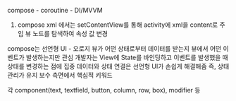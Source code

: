 compose - coroutine - DI/MVVM

1. compose
xml 에서는 setContentView를 통해 activity에 xml을 content로 주입
뷰 노드를 탐색하여 속성 값 변경

compose는 선언형 UI - 오로지 뷰가 어떤 상태로부터 데이터를 받는지 뷰에서 어떤 이벤트가 발생하는지만 관심
개발자는 View에 State를 바인딩하고 이벤트를 발생했을 때 상태를 변경하는 점에 집중
데이터와 상태 연결은 선언형 UI가 손쉽게 해결해줌
즉, 상태 관리가 유지 보수 측면에서 핵심적 키워드

각 component(text, textfield, button, column, row, box), modifier 등
